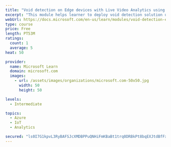 ```yaml
---
title: "Void detection on Edge devices with Live Video Analytics using own images and video"
excerpt: "This module helps learner to deploy void detection solution using Live Video Analytics and Custom Vision"
webUrl: https://docs.microsoft.com/en-us/learn/modules/void-detection-edge-devices-live-video-analytics/
type: course
price: Free
length: PT53M
ratings:
  count: 1
  average: 5
heat: 50

provider:
  name: Microsoft Learn
  domain: microsoft.com
  images:
    - url: /assets/images/organizations/microsoft.com-50x50.jpg
      width: 50
      height: 50

levels:
  - Intermediate

topics:
  - Azure
  - IoT
  - Analytics

secured: "ls0I7G1kpvL3RyBAFSJcXMDBPPuQNHiFmKBaBt1trq0DRBkPt8bqEXJtdBfFxFVOtTO3qDqzzcjBTk/VU9Srnoo7pYXBUM7juZn/4bpd2LfYZ5ziDdf5oNMNVqsHKXYZB9+2paKnfLZ2JjZ633ig8mXCQWj2PRgTPk74y1hHOEyEkNK3DjDG+wvlF26m8uw09Wv5Uspz4TDNijYwHwwCLvwT1fbPdaZLknf8nHMaR4tBRShvflB8jlE2JcYSO++jOj23tlFa1jlaUW1FAuiKSPdGWBYcW+aAUtbkoFNCh18x2tpLdN5wIb1v8v04d8zpi+samWFUdHhcOlTxU2Pnem9kb8CAcTZ3eDJLcBAhTGac86XK+RsuGuVWUGNr1L86+aD5G32LdaXlIJ1WLydwyuLfSFO5ho6QpIDSx1/iqB8=;luz5bz1wUmVIPdRl7AcXpw=="
---
```


